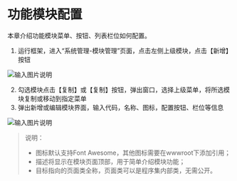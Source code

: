 # 功能模块配置

本章介绍功能模块菜单、按钮、列表栏位如何配置。

1. 运行框架，进入“系统管理-模块管理”页面，点击左侧上级模块，点击【新增】按钮

![输入图片说明](https://foruda.gitee.com/images/1684223573492708502/c0d8e5a8_14334.png "屏幕截图")

2. 勾选模块点击【复制】或【复制】按钮，弹出窗口，选择上级菜单，将所选模块复制或移动到指定菜单
3. 弹出新增或编辑模块界面，输入代码，名称、图标，配置按钮、栏位等信息

![输入图片说明](https://foruda.gitee.com/images/1684223867627865239/c9380079_14334.png "屏幕截图")

> 说明：
> - 图标默认支持Font Awesome，其他图标需要在wwwroot下添加引用；
> - 描述将显示在模块页面顶部，用于简单介绍模块功能；
> - 目标指向的页面类全称，页面类可以是程序集内部类，无需公开。